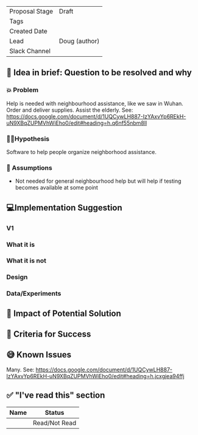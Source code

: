 | | |
|-|-|
| Proposal Stage |  Draft    |
| Tags           |      |
| Created Date   |      |
| Lead           |  Doug (author)    |
| Slack Channel  |      |

## 📃 Idea in brief: Question to be resolved and why

### 💥 Problem

Help is needed with neighbourhood assistance, like we saw in Wuhan. Order and deliver supplies. Assist the elderly.
See: https://docs.google.com/document/d/1UQCywLH887-IzYAxvYp6REkH-uN9XBqZUPMVhWiEho0/edit#heading=h.q6nf55nbm8ll

### 👨‍🔬Hypothesis

Software to help people organize neighborhood assistance.

### 🤔 Assumptions

* Not needed for general neighbourhood help but will help if testing becomes available at some point

## 💻Implementation Suggestion

### V1

### What it is

### What it is not

### Design

### Data/Experiments

## 💪 Impact of Potential Solution

## 🙌 Criteria for Success

## 😅 Known Issues

Many.  See: https://docs.google.com/document/d/1UQCywLH887-IzYAxvYp6REkH-uN9XBqZUPMVhWiEho0/edit#heading=h.jcxgjea94ffj

## ✅ "I've read this" section

| Name | Status |
|-|-|
|  |  Read/Not Read    |
